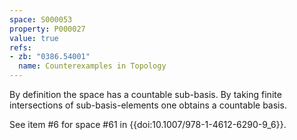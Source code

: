 ```yaml
---
space: S000053
property: P000027
value: true
refs:
- zb: "0386.54001"
  name: Counterexamples in Topology
---
```


By definition the space has a countable sub-basis. By taking finite intersections of sub-basis-elements one obtains a countable basis.

See item #6 for space #61 in {{doi:10.1007/978-1-4612-6290-9_6}}.
